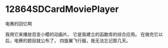 12864SDCardMoviePlayer
======================

电赛的回忆啊

我用它来播放百变小樱的动画片。
它是我建立的函数库的综合应用。
在做完它以后，电赛的题目就公布了，
四旋翼飞行器，我无法忘记那几天。
